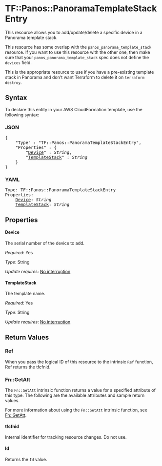 # TF::Panos::PanoramaTemplateStackEntry

This resource allows you to add/update/delete a specific device in a Panorama
template stack.

This resource has some overlap with the `panos_panorama_template_stack`
resource.  If you want to use this resource with the other one, then make
sure that your `panos_panorama_template_stack` spec does not define the
`devices` field.

This is the appropriate resource to use if you have a pre-existing template stack
in Panorama and don't want Terraform to delete it on `terraform destroy`.

## Syntax

To declare this entity in your AWS CloudFormation template, use the following syntax:

### JSON

<pre>
{
    "Type" : "TF::Panos::PanoramaTemplateStackEntry",
    "Properties" : {
        "<a href="#device" title="Device">Device</a>" : <i>String</i>,
        "<a href="#templatestack" title="TemplateStack">TemplateStack</a>" : <i>String</i>
    }
}
</pre>

### YAML

<pre>
Type: TF::Panos::PanoramaTemplateStackEntry
Properties:
    <a href="#device" title="Device">Device</a>: <i>String</i>
    <a href="#templatestack" title="TemplateStack">TemplateStack</a>: <i>String</i>
</pre>

## Properties

#### Device

The serial number of the device to add.

_Required_: Yes

_Type_: String

_Update requires_: [No interruption](https://docs.aws.amazon.com/AWSCloudFormation/latest/UserGuide/using-cfn-updating-stacks-update-behaviors.html#update-no-interrupt)

#### TemplateStack

The template name.

_Required_: Yes

_Type_: String

_Update requires_: [No interruption](https://docs.aws.amazon.com/AWSCloudFormation/latest/UserGuide/using-cfn-updating-stacks-update-behaviors.html#update-no-interrupt)

## Return Values

### Ref

When you pass the logical ID of this resource to the intrinsic `Ref` function, Ref returns the tfcfnid.

### Fn::GetAtt

The `Fn::GetAtt` intrinsic function returns a value for a specified attribute of this type. The following are the available attributes and sample return values.

For more information about using the `Fn::GetAtt` intrinsic function, see [Fn::GetAtt](https://docs.aws.amazon.com/AWSCloudFormation/latest/UserGuide/intrinsic-function-reference-getatt.html).

#### tfcfnid

Internal identifier for tracking resource changes. Do not use.

#### Id

Returns the <code>Id</code> value.

